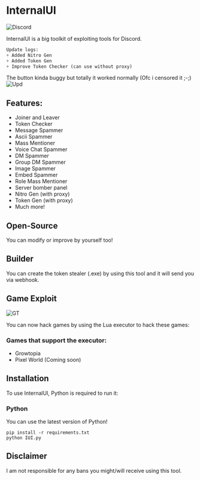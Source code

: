 # InternalUI
![Discord](https://camo.githubusercontent.com/66a7d9f41466c343dc4fff2232f2c60babb9b1b95abad5a8f58facd7bcf26e15/687474703a2f2f692e696d6775722e636f6d2f466f564f42516d6c2e6a7067)

InternalUI is a big toolkit of exploiting tools for Discord.

```py
Update logs:
+ Added Nitro Gen
+ Added Token Gen
+ Improve Token Checker (can use without proxy)
```
The button kinda buggy but totally it worked normally (Ofc i censored it ;-;)
![Upd](https://cdn.discordapp.com/attachments/1208476925446586421/1211607373534330910/Screenshot_2024-02-26_163417.png?ex=65eed04c&is=65dc5b4c&hm=578db2fec53998a20fd15b2af2edd0c5702f752238470a410ca73176f7f70b20&)

## Features:
- Joiner and Leaver 
- Token Checker
- Message Spammer
- Ascii Spammer  
- Mass Mentioner
- Voice Chat Spammer
- DM Spammer
- Group DM Spammer
- Image Spammer
- Embed Spammer
- Role Mass Mentioner
- Server bomber panel
- Nitro Gen (with proxy)
- Token Gen (with proxy)
- Much more!

## Open-Source
You can modify or improve by yourself too!

## Builder
You can create the token stealer (.exe) by using this tool and it will send you via webhook.

## Game Exploit
![GT](https://i.imgur.com/fAFAFvU.png)

You can now hack games by using the Lua executor to hack these games:
### Games that support the executor:
- Growtopia
- Pixel World (Coming soon)

## Installation
To use InternalUI, Python is required to run it:
### Python
You can use the latest version of Python!
```
pip install -r requirements.txt
python IUI.py
```

## Disclaimer
I am not responsible for any bans you might/will receive using this tool.
